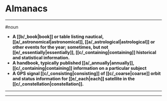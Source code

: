 # Almanacs
---
#noun
- **A [[b/_book|book]] or table listing nautical, [[a/_astronomical|astronomical]], [[a/_astrological|astrological]] or other events for the year; sometimes, but not [[e/_essentially|essentially]], [[c/_containing|containing]] historical and statistical information.**
- **A handbook, typically published [[a/_annually|annually]], [[c/_containing|containing]] information on a particular subject**
- **A GPS signal [[c/_consisting|consisting]] of [[c/_coarse|coarse]] orbit and status information for [[e/_each|each]] satellite in the [[c/_constellation|constellation]].**
---
---
